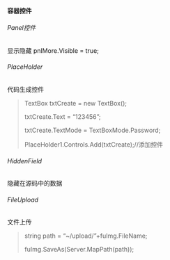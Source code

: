 #### 容器控件

###### Panel控件

显示隐藏 pnlMore.Visible = true; 

###### PlaceHolder

代码生成控件

> TextBox txtCreate = new TextBox();
>
> txtCreate.Text = “123456”;
>
> txtCreate.TextMode = TextBoxMode.Password;
>
> PlaceHolder1.Controls.Add(txtCreate);//添加控件

###### HiddenField

隐藏在源码中的数据

###### FileUpload

文件上传

> string path = “~/upload/”+fuImg.FileName;
>
> fuImg.SaveAs(Server.MapPath(path));



